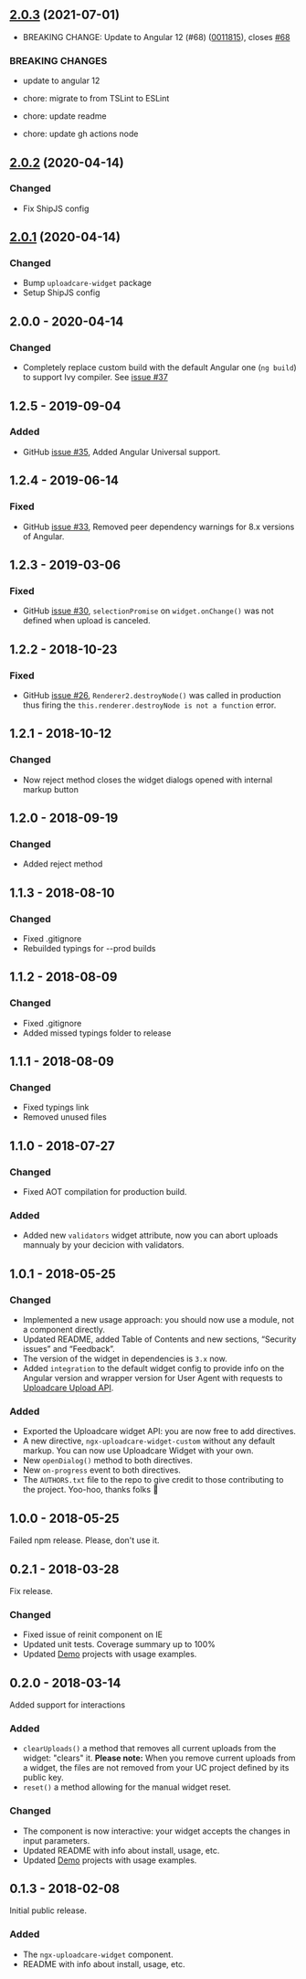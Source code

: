 ## [2.0.3](https://github.com/uploadcare/ngx-uploadcare-widget/compare/v2.0.2...v2.0.3) (2021-07-01)


* BREAKING CHANGE: Update to Angular 12 (#68) ([0011815](https://github.com/uploadcare/ngx-uploadcare-widget/commit/00118152b8e0f6a73a8dd93c2a13db891ad49c3f)), closes [#68](https://github.com/uploadcare/ngx-uploadcare-widget/issues/68)


### BREAKING CHANGES

* update to angular 12

* chore: migrate to from TSLint to ESLint

* chore: update readme

* chore: update gh actions node



## [2.0.2](https://github.com/uploadcare/ngx-uploadcare-widget/compare/v2.0.1...v2.0.2) (2020-04-14)

### Changed

* Fix ShipJS config

## [2.0.1](https://github.com/uploadcare/ngx-uploadcare-widget/compare/v2.0.0...v2.0.1) (2020-04-14)

### Changed

* Bump `uploadcare-widget` package
* Setup ShipJS config

## 2.0.0 - 2020-04-14

### Changed

* Completely replace custom build with the default Angular one (`ng build`) to support Ivy compiler.
  See [issue #37](https://github.com/uploadcare/ngx-uploadcare-widget/issues/37)

## 1.2.5 - 2019-09-04

### Added

* GitHub [issue #35](https://github.com/uploadcare/ngx-uploadcare-widget/issues/35),
  Added Angular Universal support.

## 1.2.4 - 2019-06-14

### Fixed

* GitHub [issue #33](https://github.com/uploadcare/ngx-uploadcare-widget/issues/33),
  Removed peer dependency warnings for 8.x versions of Angular.

## 1.2.3 - 2019-03-06

### Fixed

* GitHub [issue #30](https://github.com/uploadcare/ngx-uploadcare-widget/issues/30),
  `selectionPromise` on `widget.onChange()` was not defined when upload is canceled.

## 1.2.2 - 2018-10-23

### Fixed

* GitHub [issue #26](https://github.com/uploadcare/ngx-uploadcare-widget/issues/26),
  `Renderer2.destroyNode()` was called in production thus firing the
  `this.renderer.destroyNode is not a function` error.

## 1.2.1 - 2018-10-12

### Changed

* Now reject method closes the widget dialogs opened with internal markup button

## 1.2.0 - 2018-09-19

### Changed

* Added reject method

## 1.1.3 - 2018-08-10

### Changed

* Fixed .gitignore
* Rebuilded typings for --prod builds

## 1.1.2 - 2018-08-09

### Changed

* Fixed .gitignore
* Added missed typings folder to release

## 1.1.1 - 2018-08-09

### Changed

* Fixed typings link
* Removed unused files

## 1.1.0 - 2018-07-27

### Changed

* Fixed AOT compilation for production build.

### Added

* Added new `validators` widget attribute, now you can abort uploads mannualy by your decicion with validators.

## 1.0.1 - 2018-05-25

### Changed

* Implemented a new usage approach: you should now use a module, not a component directly.
* Updated README, added Table of Contents and new sections, “Security issues” and “Feedback”.
* The version of the widget in dependencies is `3.x` now.
* Added `integration` to the default widget config to provide info
  on the Angular version and wrapper version for User Agent with requests
  to [Uploadcare Upload API](https://uploadcare.com/docs/api_reference/upload/).

### Added

* Exported the Uploadcare widget API: you are now free to add directives.
* A new directive, `ngx-uploadcare-widget-custom` without any default markup.
  You can now use Uploadcare Widget with your own.
* New `openDialog()` method to both directives.
* New `on-progress` event to both directives.
* The `AUTHORS.txt` file to the repo to give credit to those contributing to
  the project. Yoo-hoo, thanks folks 💛

## 1.0.0 - 2018-05-25

Failed npm release. Please, don't use it.

## 0.2.1 - 2018-03-28

Fix release.

### Changed

* Fixed issue of reinit component on IE
* Updated unit tests. Coverage summary up to 100%
* Updated [Demo](/demo) projects with usage examples.

## 0.2.0 - 2018-03-14

Added support for interactions

### Added

* `clearUploads()` a method that removes all current uploads from the widget: "clears" it.
**Please note:** When you remove current uploads from a widget, the files are not removed from your UC project defined by its public key.
* `reset()` a method allowing for the manual widget reset.

### Changed

* The component is now interactive: your widget accepts the changes in input parameters.
* Updated README with info about install, usage, etc.
* Updated [Demo](/demo) projects with usage examples.

## 0.1.3 - 2018-02-08

Initial public release.

### Added

* The `ngx-uploadcare-widget` component.
* README with info about install, usage, etc.
